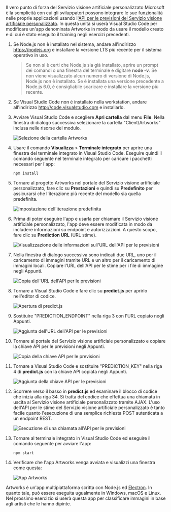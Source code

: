 Il vero punto di forza del Servizio visione artificiale personalizzato Microsoft è la semplicità con cui gli sviluppatori possono integrare le sue funzionalità nelle proprie applicazioni usando l'[API per le previsioni del Servizio visione artificiale personalizzato](https://southcentralus.dev.cognitive.microsoft.com/docs/services/eb68250e4e954d9bae0c2650db79c653/operations/58acd3c1ef062f0344a42814). In questa unità si userà Visual Studio Code per modificare un'app denominata Artworks in modo da usare il modello creato e di cui è stato eseguito il training negli esercizi precedenti.

1. Se Node.js non è installato nel sistema, andare all'indirizzo https://nodejs.org e installare la versione LTS più recente per il sistema operativo in uso.

   > Se non si è certi che Node.js sia già installato, aprire un prompt dei comandi o una finestra del terminale e digitare **node -v**. Se non viene visualizzato alcun numero di versione di Node.js, Node.js non è installato. Se è installata una versione precedente a Node.js 6.0, è consigliabile scaricare e installare la versione più recente.

1. Se Visual Studio Code non è installato nella workstation, andare all'indirizzo http://code.visualstudio.com e installarlo.

1. Avviare Visual Studio Code e scegliere **Apri cartella** dal menu **File**. Nella finestra di dialogo successiva selezionare la cartella "Client\Artworks" inclusa nelle risorse del modulo.

    ![Selezione della cartella Artworks](../media/5-fe-select-folder.png)

1. Usare il comando **Visualizza** > **Terminale integrato** per aprire una finestra del terminale integrato in Visual Studio Code. Eseguire quindi il comando seguente nel terminale integrato per caricare i pacchetti necessari per l'app:

    ```console
    npm install
    ```

1. Tornare al progetto Artworks nel portale del Servizio visione artificiale personalizzato, fare clic su **Prestazioni** e quindi su **Predefinito** per assicurarsi che l'iterazione più recente del modello sia quella predefinita.

    ![Impostazione dell'iterazione predefinita](../media/5-portal-make-default.png)

1. Prima di poter eseguire l'app e usarla per chiamare il Servizio visione artificiale personalizzato, l'app deve essere modificata in modo da includere informazioni su endpoint e autorizzazioni. A questo scopo, fare clic su **Prediction URL** (URL stime).

    ![Visualizzazione delle informazioni sull'URL dell'API per le previsioni](../media/5-portal-prediction-url.png)

1. Nella finestra di dialogo successiva sono indicati due URL, uno per il caricamento di immagini tramite URL e un altro per il caricamento di immagini locali. Copiare l'URL dell'API per le stime per i file di immagine negli Appunti.

    ![Copia dell'URL dell'API per le previsioni](../media/5-copy-prediction-url.png)

1. Tornare a Visual Studio Code e fare clic su **predict.js** per aprirlo nell'editor di codice.

    ![Apertura di predict.js](../media/5-vs-predict-file.png)

1. Sostituire "PREDICTION_ENDPOINT" nella riga 3 con l'URL copiato negli Appunti.

    ![Aggiunta dell'URL dell'API per le previsioni](../media/5-vs-prediction-endpoint.png)

1. Tornare al portale del Servizio visione artificiale personalizzato e copiare la chiave API per le previsioni negli Appunti.

    ![Copia della chiave API per le previsioni](../media/5-copy-prediction-key.png)

1. Tornare a Visual Studio Code e sostituire "PREDICTION_KEY" nella riga 4 di **predict.js** con la chiave API copiata negli Appunti.

    ![Aggiunta della chiave API per le previsioni](../media/5-vs-prediction-key.png)

1. Scorrere verso il basso in **predict.js** ed esaminare il blocco di codice che inizia alla riga 34. Si tratta del codice che effettua una chiamata in uscita al Servizio visione artificiale personalizzato tramite AJAX. L'uso dell'API per le stime del Servizio visione artificiale personalizzato è tanto facile quanto l'esecuzione di una semplice richiesta POST autenticata a un endpoint REST.

    ![Esecuzione di una chiamata all'API per le previsioni](../media/5-vs-code-block.png)

1. Tornare al terminale integrato in Visual Studio Code ed eseguire il comando seguente per avviare l'app:

    ```console
    npm start
    ```

1. Verificare che l'app Artworks venga avviata e visualizzi una finestra come questa:

    ![App Artworks](../media/5-app-startup.png)

Artworks è un'app multipiattaforma scritta con Node.js ed [Electron](https://electron.atom.io/). In quanto tale, può essere eseguita ugualmente in Windows, macOS e Linux. Nel prossimo esercizio si userà questa app per classificare immagini in base agli artisti che le hanno dipinte.